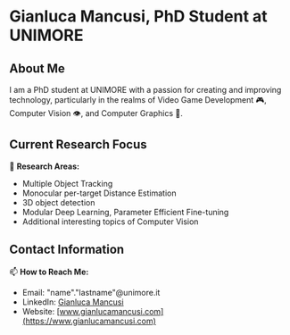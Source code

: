 # Gianluca Mancusi, PhD Student at UNIMORE

## About Me

I am a PhD student at UNIMORE with a passion for creating and improving technology, particularly in the realms of Video Game Development 🎮, Computer Vision 👁️, and Computer Graphics 👾.

## Current Research Focus

🔭 **Research Areas:**
   - Multiple Object Tracking
   - Monocular per-target Distance Estimation
   - 3D object detection
   - Modular Deep Learning, Parameter Efficient Fine-tuning
   - Additional interesting topics of Computer Vision

## Contact Information

📫 **How to Reach Me:**
   - Email: "name"."lastname"@unimore.it
   - LinkedIn: [Gianluca Mancusi](https://www.linkedin.com/in/gianluca-mancusi/)
   - Website: [www.gianlucamancusi.com](https://www.gianlucamancusi.com)
